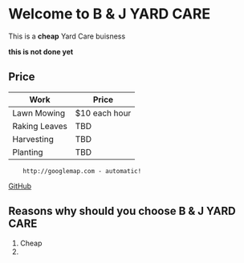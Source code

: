 # Welcome to B & J YARD CARE

This is a **cheap** Yard Care buisness

**this is not done yet**

## Price 


 Work|Price
------------ | -------------
Lawn Mowing| $10 each hour
Raking Leaves | TBD
Harvesting|TBD
Planting|TBD
        
        http://googlemap.com - automatic!
[GitHub](http://googlemap.com)
                                                                       

## Reasons why should you choose B & J  YARD CARE
1. Cheap
2. 









